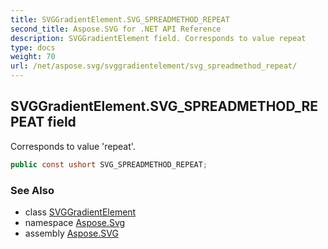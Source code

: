 ```yaml
---
title: SVGGradientElement.SVG_SPREADMETHOD_REPEAT
second_title: Aspose.SVG for .NET API Reference
description: SVGGradientElement field. Corresponds to value repeat
type: docs
weight: 70
url: /net/aspose.svg/svggradientelement/svg_spreadmethod_repeat/
---
```

## SVGGradientElement.SVG_SPREADMETHOD_REPEAT field

Corresponds to value 'repeat'.

```csharp
public const ushort SVG_SPREADMETHOD_REPEAT;
```

### See Also

* class [SVGGradientElement](../)
* namespace [Aspose.Svg](../../svggradientelement/)
* assembly [Aspose.SVG](../../../)
